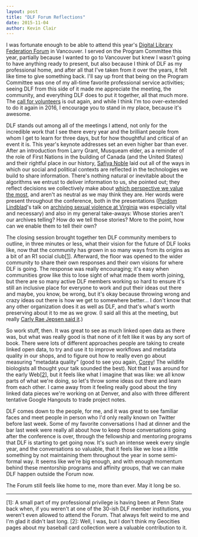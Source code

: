 ```yaml
---
layout: post
title: "DLF Forum Reflections"
date: 2015-11-04
author: Kevin Clair
---
```


I was fortunate enough to be able to attend this year's [Digital Library Federation Forum](http://diglib.org/forums/2015forum) in Vancouver. I served on the Program Committee this year, partially because I wanted to go to Vancouver but knew I wasn't going to have anything ready to present, but also because I think of DLF as my professional home, and after all that I've taken from it over the years, it felt like time to give something back. I'll say up front that being on the Program Committee was one of my all-time favorite professional service activities; seeing DLF from this side of it made me appreciate the meeting, the community, and everything DLF does to put it together, all that much more. The [call for volunteers](http://goo.gl/KfU2Aw) is out again, and while I think I'm too over-extended to do it again in 2016, I encourage you to stand in my place, because it's awesome.

DLF stands out among all of the meetings I attend, not only for the incredible work that I see there every year and the brilliant people from whom I get to learn for three days, but for how thoughtful and critical of an event it is. This year's keynote addresses set an even higher bar than ever. After an introduction from Larry Grant, Musqueam elder, as a reminder of the role of First Nations in the building of Canada (and the United States) and their rightful place in our history, [Safiya Noble](http://safiyaunoble.com) laid out all of the ways in which our social and political contexts are reflected in the technologies we build to share information. There's nothing natural or inevitable about the algorithms we entrust to deliver information to us, she pointed out; they reflect decisions we collectively make about [which perspective we value the most](https://we.riseup.net/assets/102142/appadurai.pdf#page=381), and aren't as neutral as we may think they are. Her words were present throughout the conference, both in the presentations ([Purdom Lindblad](https://twitter.com/Purdom_L)'s talk on [archiving sexual violence at Virginia](http://sched.co/4AOv) was especially vital and necessary) and also in my general take-aways: Whose stories aren't our archives telling? How do we tell those stories? More to the point, how can we enable them to tell their own?

The closing session brought together ten DLF community members to outline, in three minutes or less, what their vision for the future of DLF looks like, now that the community has grown in so many ways from its origins as a bit of an R1 social club\[[1](#1)\]. Afterward, the floor was opened to the wider community to share their own responses and their own visions for where DLF is going. The response was really encouraging; it's easy when communities grow like this to lose sight of what made them worth joining, but there are so many active DLF members working so hard to ensure it's still an inclusive place for everyone to work and put their ideas out there and maybe, you know, be wrong, but it's okay because throwing wrong and crazy ideas out there is how we get to somewhere better... I don't know that any other organization does it as well as DLF, and that's what's worth preserving about it to me as we grow. (I said all this at the meeting, but really [Carly Rae Jepsen said it](http://www.rookiemag.com/2015/10/carly-rae-jepsen/2/).)

So work stuff, then. It was great to see as much linked open data as there was, but what was really good is that none of it felt like it was by any sort of book. There were lots of different approaches people are taking to create linked open data, to try and use it to improve workflows and metadata quality in our shops, and to figure out how to really even go about measuring "metadata quality" (good to see you again, [Corey](https://twitter.com/chrpr)! The wildlife biologists all thought your talk sounded the best). Not that I was around for the early Web\[[2](#2)\], but it feels like what I imagine that was like: we all know parts of what we're doing, so let's throw some ideas out there and learn from each other. I came away from it feeling really good about the tiny linked data pieces we're working on at Denver, and also with three different tentative Google Hangouts to trade project notes.

DLF comes down to the people, for me, and it was great to see familiar faces and meet people in person who I'd only really known on Twitter before last week. Some of my favorite conversations I had at dinner and the bar last week were really all about how to keep those conversations going after the conference is over, through the fellowship and mentoring programs that DLF is starting to get going now. It's such an intense week every single year, and the conversations so valuable, that it feels like we lose a little something by not maintaining them throughout the year in some semi-formal way. It seems like we're big enough, and with enough momentum behind these mentorship programs and affinity groups, that we can make DLF happen outside the Forum now.

The Forum still feels like home to me, more than ever. May it long be so.

---

<a name="1"></a>\[1\]: A small part of my professional privilege is having been at Penn State back when, if you weren't at one of the 30-ish DLF member institutions, you weren't even allowed to attend the Forum. That always felt weird to me and I'm glad it didn't last long.
<a name="2"></a>\[2\]: Well, I was, but I don't think my Geocities pages about my baseball card collection were a valuable contribution to it.
